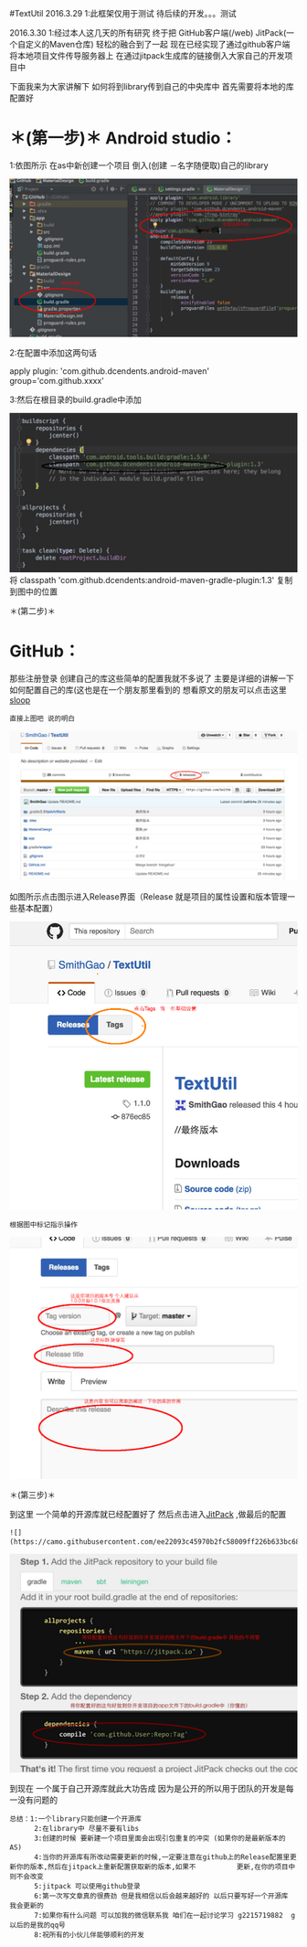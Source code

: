 #TextUtil
2016.3.29
1:此框架仅用于测试 待后续的开发。。。测试

2016.3.30
1:经过本人这几天的所有研究 终于把 GitHub客户端(/web) JitPack(一个自定义的Maven仓库) 轻松的融合到了一起
  现在已经实现了通过github客户端将本地项目文件传导服务器上 在通过jitpack生成库的链接倒入大家自己的开发项目中
  
  下面我来为大家讲解下 如何将到library传到自己的中央库中
  首先需要将本地的库配置好
  
＊(第一步)＊
Android studio：
===================================
1:依图所示 在as中新创建一个项目 倒入(创建 －名字随便取)自己的library 

 ![](https://github.com/SmithGao/ImageUtil/blob/master/num6.png)
 
 2:在配置中添加这两句话
 
 apply plugin: 'com.github.dcendents.android-maven'
 group='com.github.xxxx'
 
 3:然后在根目录的build.gradle中添加
 
  ![](https://github.com/SmithGao/ImageUtil/blob/master/num7.png)
  将    classpath 'com.github.dcendents:android-maven-gradle-plugin:1.3' 复制到图中的位置

＊(第二步)＊

GitHub：
===================================
那些注册登录 创建自己的库这些简单的配置我就不多说了
主要是详细的讲解一下如何配置自己的库(这也是在一个朋友那里看到的 想看原文的朋友可以点击这里 [sloop](https://github.com/GcsSloop) 

    直接上图吧 说的明白
 ![](https://raw.githubusercontent.com/SmithGao/ImageUtil/master/num1.png)

  如图所示点击图示进入Release界面（Release 就是项目的属性设置和版本管理一些基本配置）

  ![](https://github.com/SmithGao/ImageUtil/blob/master/num2.png)

    根据图中标记指示操作
  ![](https://github.com/SmithGao/ImageUtil/blob/master/num3.png)
  
  ＊(第三步)＊
  
  到这里 一个简单的开源库就已经配置好了 然后点击进入[JitPack](https://jitpack.io/) ,做最后的配置
  
    ![](https://camo.githubusercontent.com/ee22093c45970b2fc58009ff226b633bc6812ca5/687474703a2f2f7777332e73696e61696d672e636e2f6c617267652f30303558746469326a773166323361303535756f656a3330727330676f6469302e6a7067)
  
![](https://github.com/SmithGao/ImageUtil/blob/master/num5.png)

 到现在 一个属于自己开源库就此大功告成 因为是公开的所以用于团队的开发是每一没有问题的
 
 
    总结：1:一个library只能创建一个开源库
          2:在library中 尽量不要有libs
          3:创建的时候 要新建一个项目里面会出现引包重复的冲突 (如果你的是最新版本的AS)
          4:当你的开源库有所改动需要更新的时候,一定要注意在github上的Release配置里更新你的版本,然后在jitpack上重新配置获取新的版本,如果不          更新,在你的项目中则不会改变 
          5:jitpack 可以使用github登录
          6:第一次写文章真的很费劲 但是我相信以后会越来越好的 以后只要写好一个开源库 我会更新的
          7:如果你有什么问题 可以加我的微信联系我 咱们在一起讨论学习 g2215719882  g以后的是我的qq号
          8:祝所有的小伙儿伴能够顺利的开发
